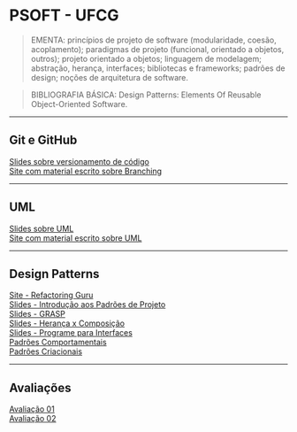 # PSOFT - UFCG

> EMENTA: princípios de projeto de software (modularidade, coesão, acoplamento);
> paradigmas de projeto (funcional, orientado a objetos, outros);
> projeto orientado a objetos; linguagem de modelagem;
> abstração, herança, interfaces;
> bibliotecas e frameworks; padrões de design; noções de arquitetura de software.

> BIBLIOGRAFIA BÁSICA: Design Patterns: Elements Of Reusable Object-Oriented Software.

---
## Git e GitHub

[Slides sobre versionamento de código](materialEmPDF/Versionamento%2C%20git%20e%20github.pdf)<br>
[Site com material escrito sobre Branching](https://nvie.com/posts/a-successful-git-branching-model/)

---
## UML

[Slides sobre UML](materialEmPDF/Diagramas%20de%20Classes.pdf)<br>
[Site com material escrito sobre UML](http://www.dsc.ufcg.edu.br/~jacques/cursos/map/html/uml/uml.htm)

---
## Design Patterns

[Site - Refactoring Guru](https://refactoring.guru/design-patterns)<br>
[Slides - Introdução aos Padrões de Projeto](materialEmPDF/Projeto%20de%20Software.pdf)<br>
[Slides - GRASP](materialEmPDF/Padrões%20GRASP.pdf)<br>
[Slides - Herança x Composição](materialEmPDF/Herança%20vs.%20Composição.pdf)<br>
[Slides - Programe para Interfaces](materialEmPDF/Interface%20vs.%20Implementação.pdf)<br>
[Padrões Comportamentais](/comportamentais)<br>
[Padrões Criacionais](/criacionais)<br>

---
## Avaliações

[Avaliação 01](https://github.com/joao-pedro-angelo/PSOFT-UFCG/tree/main/avaliacoes/ava1)<br>
[Avaliação 02](https://github.com/joao-pedro-angelo/PSOFT-UFCG/tree/main/avaliacoes/ava2)

